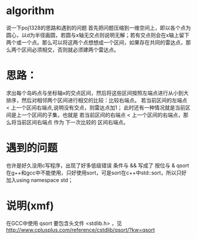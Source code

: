 # algorithm

说一下poj1328的思路和遇到的问题
首先把问题压缩到一维空间上，即以各个点为圆心，以d为半径画圆，若圆与x轴无交点则说明无解；若有交点则会在x轴上留下两个或一个点。那么可以将这两个点想想成一个区间，如果存在共同的雷达点，那么两个区间必须相交，否则就必须建两个雷达点。

# 思路：
求出每个岛屿点与坐标轴x的交点区间，然后将这些区间按照左端点进行从小到大排序，然后对相邻两个区间进行相交的比较：比较右端点。
若当前区间的左端点 < 上一个区间右端点,说明没有交点，则雷达点加1；
此时还有一种情况就是当前区间是上一个区间的子集，也就是
若当前区间的右端点 < 上一个区间的右端点，那么将当前区间右端点 作为 下一次比较的 区间右端点。

# 遇到的问题
也许是好久没用c写程序，出现了好多低级错误
条件与 && 写成了 按位与 &
qsort在g++和gcc中不能使用，只好使用sort，可是sort在c++中std::sort，所以只好加入using namespace std；

# 说明(xmf)
在GCC中使用 qsort 要包含头文件 <stdlib.h> ，见 http://www.cplusplus.com/reference/cstdlib/qsort/?kw=qsort

